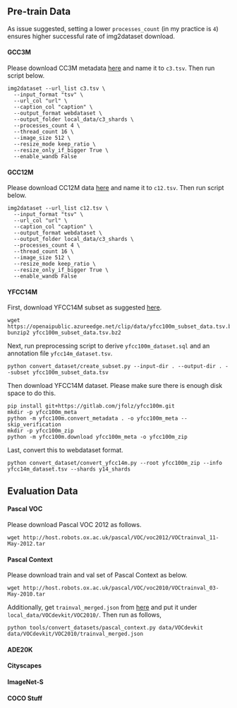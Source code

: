 ## Pre-train Data

As issue suggested, setting a lower `processes_count` (in my practice is `4`) ensures higher successful rate of img2dataset download. 

#### GCC3M

Please download CC3M metadata [here](https://storage.cloud.google.com/gcc-data/Train/GCC-training.tsv?_ga=2.191230122.-1896153081.1529438250) and name it to `c3.tsv`. Then run script below.
```
img2dataset --url_list c3.tsv \
  --input_format "tsv" \
  --url_col "url" \
  --caption_col "caption" \
  --output_format webdataset \
  --output_folder local_data/c3_shards \
  --processes_count 4 \
  --thread_count 16 \
  --image_size 512 \
  --resize_mode keep_ratio \
  --resize_only_if_bigger True \
  --enable_wandb False
```

#### GCC12M

Please download CC12M data [here](https://github.com/google-research-datasets/conceptual-12m) and name it to `c12.tsv`. Then run script below.
```
img2dataset --url_list c12.tsv \
  --input_format "tsv" \
  --url_col "url" \
  --caption_col "caption" \
  --output_format webdataset \
  --output_folder local_data/c3_shards \
  --processes_count 4 \
  --thread_count 16 \
  --image_size 512 \
  --resize_mode keep_ratio \
  --resize_only_if_bigger True \
  --enable_wandb False
```

#### YFCC14M

First, download YFCC14M subset as suggested [here](https://github.com/openai/CLIP/blob/main/data/yfcc100m.md). 
```
wget https://openaipublic.azureedge.net/clip/data/yfcc100m_subset_data.tsv.bz2
bunzip2 yfcc100m_subset_data.tsv.bz2
```

Next, run preprocessing script to derive `yfcc100m_dataset.sql` and an annotation file `yfcc14m_dataset.tsv`.
```
python convert_dataset/create_subset.py --input-dir . --output-dir . --subset yfcc100m_subset_data.tsv
```

Then download YFCC14M dataset. Please make sure there is enough disk space to do this.
```
pip install git+https://gitlab.com/jfolz/yfcc100m.git
mkdir -p yfcc100m_meta
python -m yfcc100m.convert_metadata . -o yfcc100m_meta --skip_verification
mkdir -p yfcc100m_zip
python -m yfcc100m.download yfcc100m_meta -o yfcc100m_zip
```

Last, convert this to webdataset format.
```
python convert_dataset/convert_yfcc14m.py --root yfcc100m_zip --info yfcc14m_dataset.tsv --shards y14_shards
```

## Evaluation Data

#### Pascal VOC

Please download Pascal VOC 2012 as follows.
```
wget http://host.robots.ox.ac.uk/pascal/VOC/voc2012/VOCtrainval_11-May-2012.tar
```

#### Pascal Context

Please download train and val set of Pascal Context as below.

```
wget http://host.robots.ox.ac.uk/pascal/VOC/voc2010/VOCtrainval_03-May-2010.tar
```

Additionally, get `trainval_merged.json` from [here](https://codalabuser.blob.core.windows.net/public/trainval_merged.json) and put it under `local_data/VOCdevkit/VOC2010/`. Then run as follows,

```
python tools/convert_datasets/pascal_context.py data/VOCdevkit data/VOCdevkit/VOC2010/trainval_merged.json
```

#### ADE20K

#### Cityscapes

#### ImageNet-S

#### COCO Stuff
